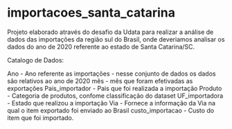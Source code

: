 # importacoes_santa_catarina
Projeto elaborado através do desafio da Udata para realizar a análise de dados das importações da região sul do Brasil, onde deveriamos analisar os dados do ano de 2020 referente ao estado de Santa Catarina/SC.

Catalogo de Dados:

Ano - Ano referente as importações - nesse conjunto de dados os dados são relativos ao ano de 2020
mês - mês que foram efetivadas as exportações
Pais_importador - Pais que foi realizada a importação
Produto - Categoria de produtos, confome classificação do dataset
UF_importadora - Estado que realizou a importação
Via - Fornece a informação da Via na qual o item exportado foi enviado ao Brasil
custo_importacao - Custo do item que foi importado.
